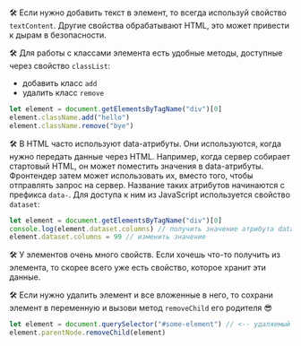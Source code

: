 ---
---

🛠 Если нужно добавить текст в элемент, то всегда используй свойство `textContent`. Другие свойства обрабатывают HTML, это может привести к дырам в безопасности.

🛠 Для работы с классами элемента есть удобные методы, доступные через свойство `classList`:

- добавить класс `add`
- удалить класс `remove`

```js
let element = document.getElementsByTagName("div")[0]
element.className.add("hello")
element.className.remove("bye")
```

🛠 В HTML часто используют data-атрибуты. Они используются, когда нужно передать данные через HTML. Например, когда сервер собирает стартовый HTML, он может поместить значения в data-атрибуты. Фронтендер затем может использовать их, вместо того, чтобы отправлять запрос на сервер. Название таких атрибутов начинаются с префикса `data-`. Для доступа к ним из JavaScript используется свойство `dataset`:

```js
let element = document.getElementsByTagName("div")[0]
console.log(element.dataset.columns) // получить значение атрибута data-columns тега div
element.dataset.columns = 99 // изменить значение
```

🛠 У элементов очень много свойств. Если хочешь что-то получить из элемента, то скорее всего уже есть свойство, которое хранит эти данные.

🛠 Если нужно удалить элемент и все вложенные в него, то сохрани элемент в переменную и вызови метод `removeChild` его родителя 😎

```js
let element = document.querySelector("#some-element") // <-- удаляемый элемент
element.parentNode.removeChild(element)
```
